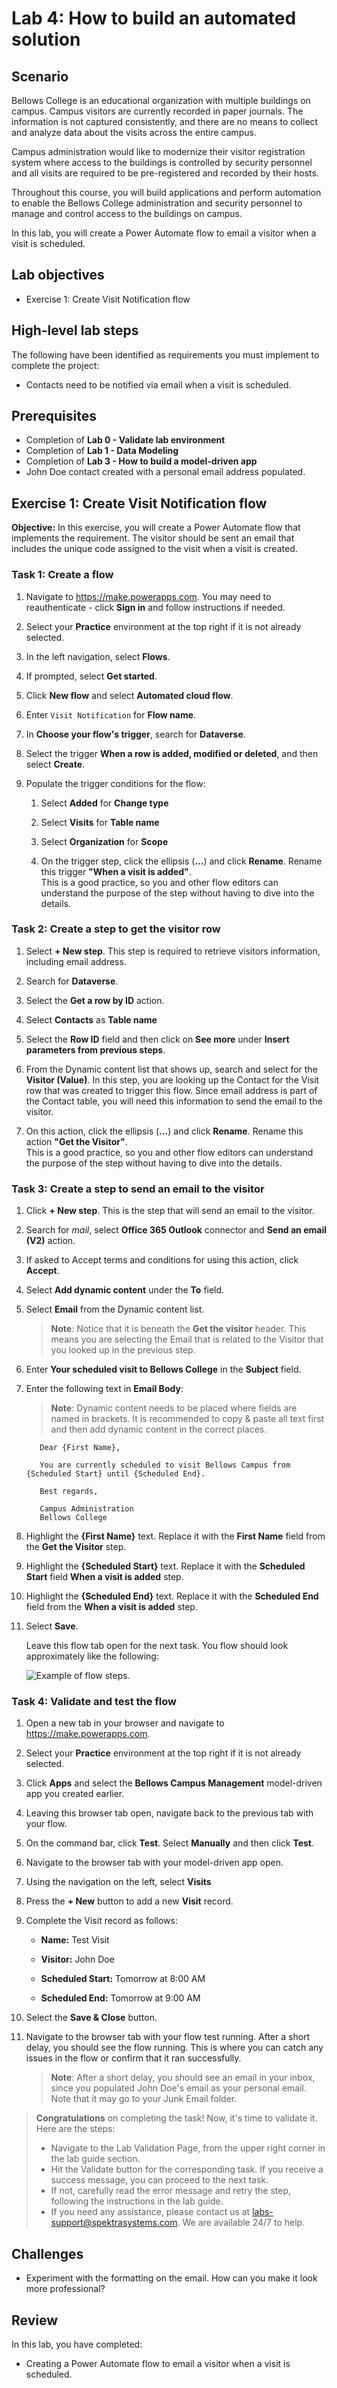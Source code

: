 # Lab 4: How to build an automated solution

## Scenario

Bellows College is an educational organization with multiple buildings on
campus. Campus visitors are currently recorded in paper journals. The
information is not captured consistently, and there are no means to collect and analyze data about the visits across the entire campus.

Campus administration would like to modernize their visitor registration system where access to the buildings is controlled by security personnel and all visits are required to be pre-registered and recorded by their hosts.

Throughout this course, you will build applications and perform automation to enable the Bellows College administration and security personnel to manage and control access to the buildings on campus.

In this lab, you will create a Power Automate flow to email a visitor when a visit is scheduled.

## Lab objectives
+ Exercise 1: Create Visit Notification flow

## High-level lab steps

The following have been identified as requirements you must implement to
complete the project:

- Contacts need to be notified via email when a visit is scheduled.

## Prerequisites

- Completion of **Lab 0 - Validate lab environment**
- Completion of **Lab 1 - Data Modeling**
- Completion of **Lab 3 - How to build a model-driven app**
- John Doe contact created with a personal email address populated.

## Exercise 1: Create Visit Notification flow

**Objective:** In this exercise, you will create a Power Automate flow that
implements the requirement. The visitor should be sent an email that includes
the unique code assigned to the visit when a visit is created.

### Task 1: Create a flow

1.  Navigate to <https://make.powerapps.com>. You may need to reauthenticate - click **Sign in** and follow instructions if needed.

2.  Select your **Practice<inject key="DeploymentID" enableCopy="false"/>** environment at the top right if it is
    not already selected.

3.  In the left navigation, select **Flows**.

4.  If prompted, select **Get started**.

5.  Click **New flow** and select **Automated cloud flow**.

6.  Enter `Visit Notification` for **Flow name**.

7.  In **Choose your flow's trigger**, search for **Dataverse**.

8.  Select the trigger **When a row is added, modified or deleted**, and then select **Create**.

9.  Populate the trigger conditions for the flow:

    1.  Select **Added** for **Change type**

    2.  Select **Visits** for **Table name**

    3.  Select **Organization** for **Scope**

    4.  On the trigger step, click the ellipsis (**...**) and click **Rename**. Rename this trigger **"When a visit is added"**.    
        This is a good practice, so you and other flow editors can understand the purpose of the step without having to dive into the details.

### Task 2: Create a step to get the visitor row

1.  Select **+ New step**. This step is required to retrieve visitors information, including email address.

2.  Search for **Dataverse**.

3.  Select the **Get a row by ID** action.

4.  Select **Contacts** as **Table name**

5.  Select the **Row ID** field and then click on **See more** under **Insert parameters from previous steps**.

6.  From the Dynamic content list that shows up, search and select for the **Visitor (Value)**. In this step, you are looking up the Contact for the Visit row that was created to trigger this flow. Since email address is part of the Contact table, you will need this information to send the email to the visitor.

7. On this action, click the ellipsis (**...**) and click **Rename**. Rename this action **"Get the Visitor"**.                     
   This is a good practice, so you and other flow editors can understand the purpose of the step without having to dive into the details.

### Task 3: Create a step to send an email to the visitor

1.  Click **+ New step**. This is the step that will send an email to the
    visitor.

2.  Search for *mail*, select **Office 365 Outlook** connector and **Send an email (V2)** action.

3.  If asked to Accept terms and conditions for using this action, click **Accept**.

4.  Select **Add dynamic content** under the **To** field. 
    
5.  Select **Email** from the Dynamic content list. 
    >**Note**: Notice that it is beneath the **Get the visitor** header. This means you are selecting the Email that is related to the Visitor that you looked up in the previous step.

6.  Enter **Your scheduled visit to Bellows College** in the **Subject** field.

7.  Enter the following text in **Email Body**:
    >**Note**:  Dynamic content needs to be placed where fields are named in brackets. It is recommended to copy & paste all text first and then add dynamic content in the correct places.

    ~~~~~~~~~~~~~~~~~~~~~~~~~~~~~~~~~~~~~~~~~~~~~~~~~~~~~~~~~~~~~~~~~~~~~~~~~~~~~~~~
       Dear {First Name},

       You are currently scheduled to visit Bellows Campus from {Scheduled Start} until {Scheduled End}.

       Best regards,

       Campus Administration
       Bellows College
    ~~~~~~~~~~~~~~~~~~~~~~~~~~~~~~~~~~~~~~~~~~~~~~~~~~~~~~~~~~~~~~~~~~~~~~~~~~~~~~~~

8.  Highlight the **{First Name}** text. Replace it with the **First Name** field from the **Get the Visitor** step.

9.  Highlight the **{Scheduled Start}** text. Replace it with the **Scheduled Start** field **When a visit is added** step.

10. Highlight the **{Scheduled End}** text. Replace it with the **Scheduled End** field from the **When a visit is added** step.

11. Select **Save**.

    Leave this flow tab open for the next task. You flow should look approximately like the following:

    ![Example of flow steps.](media/4-Flow.png)

### Task 4: Validate and test the flow

1.  Open a new tab in your browser and navigate to <https://make.powerapps.com>.

2.  Select your **Practice<inject key="DeploymentID" enableCopy="false"/>** environment at the top right if it is
    not already selected.

3.  Click **Apps** and select the **Bellows Campus Management** model-driven app you created earlier.

3.  Leaving this browser tab open, navigate back to the previous tab with your flow.

4.  On the command bar, click **Test**. Select **Manually** and then click **Test**.

5.  Navigate to the browser tab with your model-driven app open. 

6.  Using the navigation on the left, select **Visits**

6. Press the **+ New** button to add a new **Visit** record.

7. Complete the Visit record as follows:

    -   **Name:** Test Visit

    -   **Visitor:** John Doe

    -   **Scheduled Start:** Tomorrow at 8:00 AM

    -   **Scheduled End:** Tomorrow at 9:00 AM

8. Select the **Save & Close** button.

9. Navigate to the browser tab with your flow test running. After a short delay, you should see the flow running. This is where you can catch any issues in the flow or confirm that it ran successfully.

   >**Note**: After a short delay, you should see an email in your inbox, since you populated John Doe's email as your personal email. Note that it may go to your Junk Email folder.
    
> **Congratulations** on completing the task! Now, it's time to validate it. Here are the steps:
> - Navigate to the Lab Validation Page, from the upper right corner in the lab guide section.
> - Hit the Validate button for the corresponding task. If you receive a success message, you can proceed to the next task. 
> - If not, carefully read the error message and retry the step, following the instructions in the lab guide.
> - If you need any assistance, please contact us at labs-support@spektrasystems.com. We are available 24/7 to help.

## Challenges

- Experiment with the formatting on the email. How can you make it look more professional?

## Review
In this lab, you have completed:
- Creating a Power Automate flow to email a visitor when a visit is scheduled.
